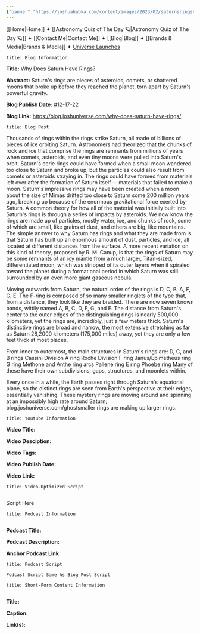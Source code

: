 ```yaml
---
{"banner":"https://joshuahabka.com/content/images/2023/02/saturnsringsheader--1-.png","banner_x":0.5,"dg-publish":true,"permalink":"/blog/why-does-saturn-have-rings/","dgPassFrontmatter":true,"noteIcon":"","created":"","updated":""}
---
```




<div class="transclusion internal-embed is-loaded"><div class="markdown-embed">



[[Home\|Home]] ✦ [[Astronomy Quiz of The Day 🪐\|Astronomy Quiz of The Day 🪐]] ✦ [[Contact Me\|Contact Me]] ✦ [[Blog\|Blog]] ✦ [[Brands & Media\|Brands & Media]] ✦ [Universe Launches](https://stardashusa.com/)


</div></div>


```ad-info
title: Blog Information
```

**Title:** Why Does Saturn Have Rings?

**Abstract:** Saturn's rings are pieces of asteroids, comets, or shattered moons that broke up before they reached the planet, torn apart by Saturn's powerful gravity.

**Blog Publish Date:** #12-17-22

**Blog Link:** https://blog.joshuniverse.com/why-does-saturn-have-rings/

```ad-abstract
title: Blog Post
```

Thousands of rings within the rings strike Saturn, all made of billions of pieces of ice orbiting Saturn. Astronomers had theorized that the chunks of rock and ice that comprise the rings are remnants from millions of years when comets, asteroids, and even tiny moons were pulled into Saturn's orbit. Saturn's eerie rings could have formed when a small moon wandered too close to Saturn and broke up, but the particles could also result from comets or asteroids straying in.
The rings could have formed from materials left over after the formation of Saturn itself -- materials that failed to make a moon. Saturn's impressive rings may have been created when a moon about the size of Mimas drifted too close to Saturn some 200 million years ago, breaking up because of the enormous gravitational force exerted by Saturn. A common theory for how all of the material was initially built into Saturn's rings is through a series of impacts by asteroids.
We now know the rings are made up of particles, mostly water, ice, and chunks of rock, some of which are small, like grains of dust, and others are big, like mountains. The simple answer to why Saturn has rings and what they are made from is that Saturn has built up an enormous amount of dust, particles, and ice, all located at different distances from the surface. A more recent variation on this kind of theory, proposed by R. M. Canup, is that the rings of Saturn may be some remnants of an icy mantle from a much larger, Titan-sized, differentiated moon, which was stripped of its outer layers when it spiraled toward the planet during a formational period in which Saturn was still surrounded by an even more giant gaseous nebula.

Moving outwards from Saturn, the natural order of the rings is D, C, B, A, F, G, E. The F-ring is composed of so many smaller ringlets of the type that, from a distance, they look like they are braided. There are now seven known bands, wittily named A, B, C, D, F, G, and E. The distance from Saturn's center to the outer edges of the distinguishing rings is nearly 500,000 kilometers, yet the rings are, incredibly, just a few meters thick. Saturn's distinctive rings are broad and narrow, the most extensive stretching as far as Saturn 28,2000 kilometers (175,000 miles) away, yet they are only a few feet thick at most places.

From inner to outermost, the main structures in Saturn's rings are:
D, C, and B rings
Cassini Division
A ring
Roche Division
F ring
Janus/Epimetheus ring
G ring
Methone and Anthe ring arcs
Pallene ring
E ring
Phoebe ring
Many of these have their own subdivisions, gaps, structures, and moonlets within.

Every once in a while, the Earth passes right through Saturn's equatorial plane, so the distinct rings are seen from Earth's perspective at their edges, essentially vanishing. These mystery rings are moving around and spinning at an impossibly high rate around Saturn; blog.joshuniverse.com/ghostsmaller rings are making up larger rings.

```ad-info
title: Youtube Information
```

**Video Title:**

**Video Desciption:**

**Video Tags:**

**Video Publish Date:**

**Video Link:**

```ad-abstract
title: Video-Optimized Script


```

Script Here

```ad-info
title: Podcast Information


```

**Podcast Title:**

**Podcast Description:**

**Anchor Podcast Link:**

```ad-info
title: Podcast Script

Podcast Script Same As Blog Post Script

```


```ad-info
title: Short-Form Content Information


```

**Title:**

**Caption:**

**Link(s):**

